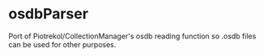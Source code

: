 # osdbParser
Port of Piotrekol/CollectionManager's osdb reading function so .osdb files can be used for other purposes.
